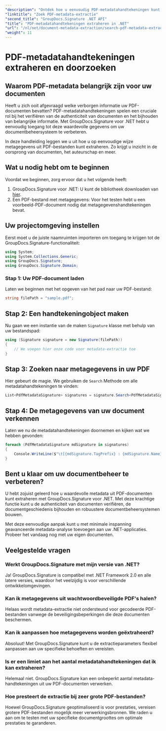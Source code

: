 ```yaml
---
"description": "Ontdek hoe u eenvoudig PDF-metadatahandtekeningen kunt extraheren met GroupDocs.Signature voor .NET om de beveiliging van documenten te verbeteren en het informatiebeheer te optimaliseren."
"linktitle": "Zoek PDF-metadata-extractie"
"second_title": "GroupDocs.Signature .NET API"
"title": "PDF-metadatahandtekeningen extraheren in .NET"
"url": "/nl/net/document-metadata-extraction/search-pdf-metadata-extraction/"
"weight": 11
---
```


# PDF-metadatahandtekeningen extraheren en doorzoeken

## Waarom PDF-metadata belangrijk zijn voor uw documenten

Heeft u zich ooit afgevraagd welke verborgen informatie uw PDF-documenten bevatten? PDF-metadatahandtekeningen spelen een cruciale rol bij het verifiëren van de authenticiteit van documenten en het bijhouden van belangrijke informatie. Met GroupDocs.Signature voor .NET hebt u eenvoudig toegang tot deze waardevolle gegevens om uw documentbeheersysteem te verbeteren.

In deze handleiding leggen we u uit hoe u op eenvoudige wijze metagegevens uit PDF-bestanden kunt extraheren. Zo krijgt u inzicht in de oorsprong van documenten, het auteurschap en meer.

## Wat u nodig hebt om te beginnen

Voordat we beginnen, zorg ervoor dat u het volgende heeft:

1. GroupDocs.Signature voor .NET: U kunt de bibliotheek downloaden van [hier](https://releases.groupdocs.com/signature/net/).
2. Een PDF-bestand met metagegevens: Voor het testen hebt u een voorbeeld-PDF-document nodig dat metagegevenshandtekeningen bevat.

## Uw projectomgeving instellen

Eerst moet u de juiste naamruimten importeren om toegang te krijgen tot de GroupDocs.Signature-functionaliteit:

```csharp
using System;
using System.Collections.Generic;
using GroupDocs.Signature;
using GroupDocs.Signature.Domain;
```

### Stap 1: Uw PDF-document laden

Laten we beginnen met het opgeven van het pad naar uw PDF-bestand:

```csharp
string filePath = "sample.pdf";
```

## Stap 2: Een handtekeningobject maken

Nu gaan we een instantie van de maken `Signature` klasse met behulp van uw bestandspad:

```csharp
using (Signature signature = new Signature(filePath))
{
    // We voegen hier onze code voor metadata-extractie toe
}
```

## Stap 3: Zoeken naar metagegevens in uw PDF

Hier gebeurt de magie. We gebruiken de `Search` Methode om alle metadatahandtekeningen te vinden:

```csharp
List<PdfMetadataSignature> signatures = signature.Search<PdfMetadataSignature>(SignatureType.Metadata);
```

## Stap 4: De metagegevens van uw document verkennen

Laten we nu de metadatahandtekeningen doornemen en kijken wat we hebben gevonden:

```csharp
foreach (PdfMetadataSignature mdSignature in signatures)
{
    Console.WriteLine($"\t[{mdSignature.TagPrefix} : {mdSignature.Name}] = {mdSignature.Value} ({mdSignature.Type})");
}
```

## Bent u klaar om uw documentbeheer te verbeteren?

U hebt zojuist geleerd hoe u waardevolle metadata uit PDF-documenten kunt extraheren met GroupDocs.Signature voor .NET. Met deze krachtige functie kunt u de authenticiteit van documenten verifiëren, de documentgeschiedenis bijhouden en robuustere documentbeheersystemen bouwen.

Met deze eenvoudige aanpak kunt u met minimale inspanning geavanceerde metadata-analyse toevoegen aan uw .NET-applicaties. Probeer het vandaag nog met uw eigen documenten.

## Veelgestelde vragen

### Werkt GroupDocs.Signature met mijn versie van .NET?

Ja! GroupDocs.Signature is compatibel met .NET Framework 2.0 en alle latere versies, waardoor het veelzijdig is voor verschillende ontwikkelomgevingen.

### Kan ik metagegevens uit wachtwoordbeveiligde PDF's halen?

Helaas wordt metadata-extractie niet ondersteund voor gecodeerde PDF-bestanden vanwege de beveiligingsbeperkingen die deze documenten beschermen.

### Kan ik aanpassen hoe metagegevens worden geëxtraheerd?

Absoluut! Met GroupDocs.Signature kunt u de extractieparameters flexibel aanpassen aan uw specifieke behoeften en vereisten.

### Is er een limiet aan het aantal metadatahandtekeningen dat ik kan extraheren?

Helemaal niet. GroupDocs.Signature kan een onbeperkt aantal metadata-handtekeningen uit uw PDF-documenten verwerken.

### Hoe presteert de extractie bij zeer grote PDF-bestanden?

Hoewel GroupDocs.Signature geoptimaliseerd is voor prestaties, vereisen grotere PDF-bestanden mogelijk meer verwerkingsbronnen. We raden u aan om te testen met uw specifieke documentgroottes om optimale prestaties te garanderen.